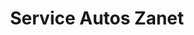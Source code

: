 ---
title: "Service Autos Zanet"
url: /lomas-de-zamora/service-autos-zanet/
shop: reparación de automóviles
---